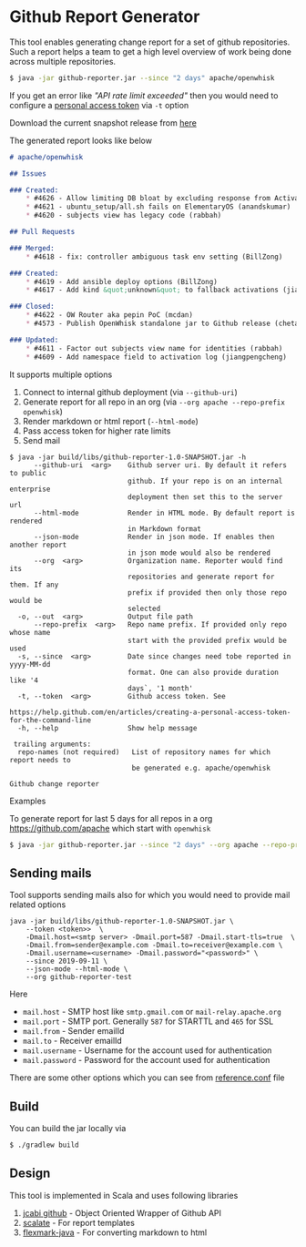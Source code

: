 # Github Report Generator

This tool enables generating change report for a set of github repositories. Such a report helps a team to get a high level
overview of work being done across multiple repositories.

```bash
$ java -jar github-reporter.jar --since "2 days" apache/openwhisk 
```

If you get an error like _"API rate limit exceeded"_ then you would need to configure a [personal access token][2] via `-t` option

Download the current snapshot release from [here][1]

The generated report looks like below

```markdown
# apache/openwhisk

## Issues

### Created:
    * #4626 - Allow limiting DB bloat by excluding response from Activation record in some cases (tysonnorris)
    * #4621 - ubuntu_setup/all.sh fails on ElementaryOS (anandskumar)
    * #4620 - subjects view has legacy code (rabbah)

## Pull Requests

### Merged:
    * #4618 - fix: controller ambiguous task env setting (BillZong)

### Created:
    * #4619 - Add ansible deploy options (BillZong)
    * #4617 - Add kind &quot;unknown&quot; to fallback activations (jiangpengcheng)

### Closed:
    * #4622 - OW Router aka pepin PoC (mcdan)
    * #4573 - Publish OpenWhisk standalone jar to Github release (chetanmeh)

### Updated:
    * #4611 - Factor out subjects view name for identities (rabbah)
    * #4609 - Add namespace field to activation log (jiangpengcheng)
```

It supports multiple options

1. Connect to internal github deployment (via `--github-uri`)
2. Generate report for all repo in an org (via `--org apache --repo-prefix openwhisk`)
3. Render markdown or html report (`--html-mode`)
4. Pass access token for higher rate limits
5. Send mail

```
$ java -jar build/libs/github-reporter-1.0-SNAPSHOT.jar -h
      --github-uri  <arg>    Github server uri. By default it refers to public
                             github. If your repo is on an internal enterprise
                             deployment then set this to the server url
      --html-mode            Render in HTML mode. By default report is rendered
                             in Markdown format
      --json-mode            Render in json mode. If enables then another report
                             in json mode would also be rendered
      --org  <arg>           Organization name. Reporter would find its
                             repositories and generate report for them. If any
                             prefix if provided then only those repo would be
                             selected
  -o, --out  <arg>           Output file path
      --repo-prefix  <arg>   Repo name prefix. If provided only repo whose name
                             start with the provided prefix would be used
  -s, --since  <arg>         Date since changes need tobe reported in yyyy-MM-dd
                             format. One can also provide duration like '4
                             days`, '1 month'
  -t, --token  <arg>         Github access token. See
                             https://help.github.com/en/articles/creating-a-personal-access-token-for-the-command-line
  -h, --help                 Show help message

 trailing arguments:
  repo-names (not required)   List of repository names for which report needs to
                              be generated e.g. apache/openwhisk

Github change reporter
```

Examples

To generate report for last 5 days for all repos in a org https://github.com/apache which start with `openwhisk`

```bash
$ java -jar github-reporter.jar --since "2 days" --org apache --repo-prefix openwhisk -t $GITHUB_TOKEN
```

## Sending mails

Tool supports sending mails also for which you would need to provide mail related options

```
java -jar build/libs/github-reporter-1.0-SNAPSHOT.jar \
    --token <token>>  \
    -Dmail.host=<smtp server> -Dmail.port=587 -Dmail.start-tls=true  \
    -Dmail.from=sender@example.com -Dmail.to=receiver@example.com \
    -Dmail.username=<username> -Dmail.password="<password>" \
    --since 2019-09-11 \
    --json-mode --html-mode \
    --org github-reporter-test
```

Here

* `mail.host` - SMTP host like `smtp.gmail.com` or `mail-relay.apache.org`
* `mail.port` - SMTP port. Generally `587` for STARTTL and `465` for SSL
* `mail.from` - Sender emailId
* `mail.to` - Receiver emailId
* `mail.username` - Username for the account used for authentication
* `mail.password` - Password for the account used for authentication

There are some other options which you can see from [reference.conf](src/main/resources/reference.conf) file

## Build

You can build the jar locally via 

```bash
$ ./gradlew build
```

## Design

This tool is implemented in Scala and uses following libraries

1. [jcabi github][3] - Object Oriented Wrapper of Github API
2. [scalate][4] - For report templates
3. [flexmark-java][5] - For converting markdown to html
 
[1]: https://github.com/adobe/github-reporter/releases/download/SNAPSHOT/github-reporter-1.0-SNAPSHOT.jar
[2]: https://help.github.com/en/articles/creating-a-personal-access-token-for-the-command-line
[3]: https://github.com/jcabi/jcabi-github
[4]: https://scalate.github.io/scalate/
[5]: https://github.com/vsch/flexmark-java